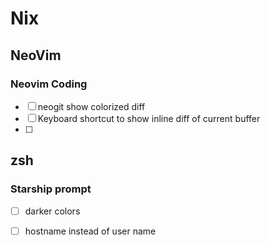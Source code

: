 
# Nix

## NeoVim

### Neovim Coding

- [ ] neogit show colorized diff
- [ ] Keyboard shortcut to show inline diff of current buffer
- [ ]

## zsh

### Starship prompt

- [ ] darker colors
- [ ] hostname instead of user name



